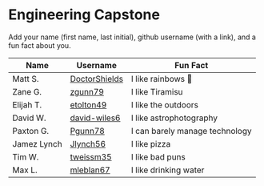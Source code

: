 # Engineering Capstone

Add your name (first name, last initial), github username (with a link), and a fun fact about you.

Name | Username | Fun Fact
--- | --- | ---
Matt S. | [DoctorShields](https://github.com/DoctorShields) | I like rainbows :rainbow:
Zane G. | [zgunn79](https://github.com/zgunn79) | I like Tiramisu
Elijah T. |[etolton49](https://github.com/etolton49) | I like the outdoors
David W. |[david-wiles6](https://github.com/david-wiles6)| I like astrophotography
Paxton G.| [Pgunn78](https://github.com/pgunn78)| I can barely manage technology
Jamez Lynch|[Jlynch56](https://github.com/Jlynch56)|I like pizza 
Tim W. | [tweissm35](https://github.com/tweissm35)| I like bad puns
Max L. | [mleblan67](https://github.com/mleblan67)| I like drinking water
